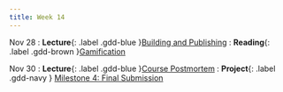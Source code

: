 ```yaml
---
title: Week 14
---
```


Nov 28
: **Lecture**{: .label .gdd-blue }[Building and Publishing]
: **Reading**{: .label .gdd-brown }[Gamification]

Nov 30
: **Lecture**{: .label .gdd-blue }[Course Postmortem]
: **Project**{: .label .gdd-navy } [Milestone 4: Final Submission]

[Building and Publishing]: https://docs.google.com/presentation/d/14H6O-pNiRO-qN5_AcsDJcK4NX24xlq03D45oVX4IvoA/edit?usp=sharing
[Course Postmortem]: https://tinyurl.com/fa23courseeval
[Gamification]: https://www.gamasutra.com/blogs/CalebCompton/20180618/320219/Game_Design_in_Real_Life_Gamification.php
[Milestone 4: Final Submission]: ../pages/projects/project3/project3
